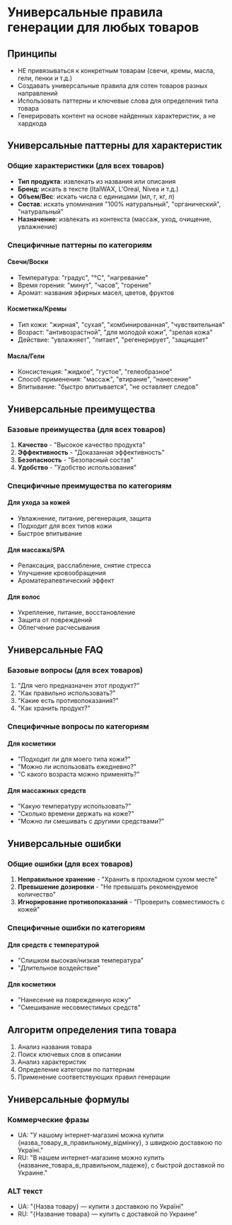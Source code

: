 # Универсальные правила генерации для любых товаров

## Принципы
- НЕ привязываться к конкретным товарам (свечи, кремы, масла, гели, пенки и т.д.)
- Создавать универсальные правила для сотен товаров разных направлений
- Использовать паттерны и ключевые слова для определения типа товара
- Генерировать контент на основе найденных характеристик, а не хардкода

## Универсальные паттерны для характеристик

### Общие характеристики (для всех товаров)
- **Тип продукта**: извлекать из названия или описания
- **Бренд**: искать в тексте (ItalWAX, L'Oreal, Nivea и т.д.)
- **Объем/Вес**: искать числа с единицами (мл, г, кг, л)
- **Состав**: искать упоминания "100% натуральный", "органический", "натуральный"
- **Назначение**: извлекать из контекста (массаж, уход, очищение, увлажнение)

### Специфичные паттерны по категориям

#### Свечи/Воски
- Температура: "градус", "°C", "нагревание"
- Время горения: "минут", "часов", "горение"
- Аромат: названия эфирных масел, цветов, фруктов

#### Косметика/Кремы
- Тип кожи: "жирная", "сухая", "комбинированная", "чувствительная"
- Возраст: "антивозрастной", "для молодой кожи", "зрелая кожа"
- Действие: "увлажняет", "питает", "регенерирует", "защищает"

#### Масла/Гели
- Консистенция: "жидкое", "густое", "гелеобразное"
- Способ применения: "массаж", "втирание", "нанесение"
- Впитывание: "быстро впитывается", "не оставляет следов"

## Универсальные преимущества

### Базовые преимущества (для всех товаров)
1. **Качество** - "Высокое качество продукта"
2. **Эффективность** - "Доказанная эффективность"
3. **Безопасность** - "Безопасный состав"
4. **Удобство** - "Удобство использования"

### Специфичные преимущества по категориям

#### Для ухода за кожей
- Увлажнение, питание, регенерация, защита
- Подходит для всех типов кожи
- Быстрое впитывание

#### Для массажа/SPA
- Релаксация, расслабление, снятие стресса
- Улучшение кровообращения
- Ароматерапевтический эффект

#### Для волос
- Укрепление, питание, восстановление
- Защита от повреждений
- Облегчение расчесывания

## Универсальные FAQ

### Базовые вопросы (для всех товаров)
1. "Для чего предназначен этот продукт?"
2. "Как правильно использовать?"
3. "Какие есть противопоказания?"
4. "Как хранить продукт?"

### Специфичные вопросы по категориям

#### Для косметики
- "Подходит ли для моего типа кожи?"
- "Можно ли использовать ежедневно?"
- "С какого возраста можно применять?"

#### Для массажных средств
- "Какую температуру использовать?"
- "Сколько времени держать на коже?"
- "Можно ли смешивать с другими средствами?"

## Универсальные ошибки

### Общие ошибки (для всех товаров)
1. **Неправильное хранение** - "Хранить в прохладном сухом месте"
2. **Превышение дозировки** - "Не превышать рекомендуемое количество"
3. **Игнорирование противопоказаний** - "Проверить совместимость с кожей"

### Специфичные ошибки по категориям

#### Для средств с температурой
- "Слишком высокая/низкая температура"
- "Длительное воздействие"

#### Для косметики
- "Нанесение на поврежденную кожу"
- "Смешивание несовместимых средств"

## Алгоритм определения типа товара

1. Анализ названия товара
2. Поиск ключевых слов в описании
3. Анализ характеристик
4. Определение категории по паттернам
5. Применение соответствующих правил генерации

## Универсальные формулы

### Коммерческие фразы
- UA: "У нашому інтернет-магазині можна купити {назва_товару_в_правильному_відмінку}, з швидкою доставкою по Україні."
- RU: "В нашем интернет-магазине можно купить {название_товара_в_правильном_падеже}, с быстрой доставкой по Украине."

### ALT текст
- UA: "{Назва товару} — купити з доставкою по Україні"
- RU: "{Название товара} — купить с доставкой по Украине"





